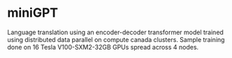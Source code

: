 # miniGPT

Language translation using an encoder-decoder transformer model trained using distributed data parallel on compute canada clusters. Sample training done on 16 Tesla V100-SXM2-32GB GPUs spread across 4 nodes.
